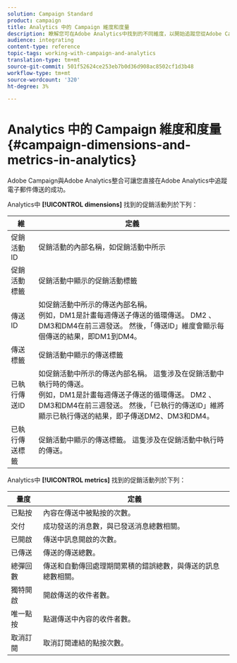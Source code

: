 ```yaml
---
solution: Campaign Standard
product: campaign
title: Analytics 中的 Campaign 維度和度量
description: 瞭解您可在Adobe Analytics中找到的不同維度，以開始追蹤您從Adobe Campaign傳送的電子郵件。
audience: integrating
content-type: reference
topic-tags: working-with-campaign-and-analytics
translation-type: tm+mt
source-git-commit: 501f52624ce253eb7b0d36d908ac8502cf1d3b48
workflow-type: tm+mt
source-wordcount: '320'
ht-degree: 3%

---
```



# Analytics 中的 Campaign 維度和度量{#campaign-dimensions-and-metrics-in-analytics}

Adobe Campaign與Adobe Analytics整合可讓您直接在Adobe Analytics中追蹤電子郵件傳送的成功。

Analytics中 **[!UICONTROL dimensions]** 找到的促銷活動列於下列：

<table> 
 <thead> 
  <tr> 
   <th> 維<br /> </th> 
   <th> 定義<br /> </th> 
  </tr> 
 </thead> 
 <tbody> 
  <tr> 
   <td> 促銷活動ID<br /> </td> 
   <td> 促銷活動的內部名稱，如促銷活動中所示<br /> </td> 
  </tr> 
  <tr> 
   <td> 促銷活動標籤<br /> </td> 
   <td> 促銷活動中顯示的促銷活動標籤<br /> </td> 
  </tr> 
  <tr> 
   <td> 傳送ID<br /> </td> 
   <td> 如促銷活動中所示的傳送內部名稱。<br /> 例如，DM1是計畫每週傳送子傳送的循環傳送。 DM2 、 DM3和DM4在前三週發送。 然後，「傳送ID」維度會顯示每個傳送的結果，即DM1到DM4。 <br /> </td> 
  </tr> 
  <tr> 
   <td> 傳送標籤<br /> </td> 
   <td> 促銷活動中顯示的傳送標籤<br /> </td> 
  </tr> 
  <tr> 
   <td> 已執行傳送ID<br /> </td> 
   <td> 如促銷活動中所示的傳送內部名稱。 這隻涉及在促銷活動中執行時的傳送。<br /> 例如，DM1是計畫每週傳送子傳送的循環傳送。 DM2 、 DM3和DM4在前三週發送。 然後，「已執行的傳送ID」維將顯示已執行傳送的結果，即子傳送DM2、DM3和DM4。 <br /> </td> 
  </tr> 
  <tr> 
   <td> 已執行傳送標籤<br /> </td> 
   <td> 促銷活動中顯示的傳送標籤。 這隻涉及在促銷活動中執行時的傳送。<br /> </td> 
  </tr> 
 </tbody> 
</table>

Analytics中 **[!UICONTROL metrics]** 找到的促銷活動列於下列：

<table> 
 <thead> 
  <tr> 
   <th> 量度<br /> </th> 
   <th> 定義<br /> </th> 
  </tr> 
 </thead> 
 <tbody> 
  <tr> 
   <td> 已點按<br /> </td> 
   <td> 內容在傳送中被點按的次數。<br /> </td> 
  </tr> 
  <tr> 
   <td> 交付<br /> </td> 
   <td> 成功發送的消息數，與已發送消息總數相關。<br /> </td> 
  </tr> 
  <tr> 
   <td> 已開啟<br /> </td> 
   <td> 傳送中訊息開啟的次數。<br /> </td> 
  </tr> 
  <tr> 
   <td> 已傳送<br /> </td> 
   <td> 傳送的傳送總數。<br /> </td> 
  </tr> 
  <tr> 
   <td> 總彈回數<br /> </td> 
   <td> 傳送和自動傳回處理期間累積的錯誤總數，與傳送的訊息總數相關。<br /> </td> 
  </tr> 
  <tr> 
   <td> 獨特開啟<br /> </td> 
   <td> 開啟傳送的收件者數。<br /> </td> 
  </tr> 
  <tr> 
   <td> 唯一點按<br /> </td> 
   <td> 點選傳送中內容的收件者數。<br /> </td> 
  </tr> 
  <tr> 
   <td> 取消訂閱<br /> </td> 
   <td> 取消訂閱連結的點按次數。<br /> </td> 
  </tr> 
 </tbody> 
</table>

